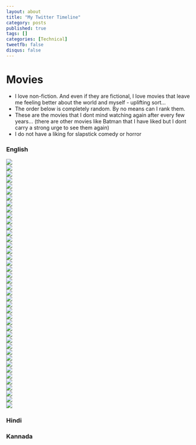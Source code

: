 ```yaml
---
layout: about
title: "My Twitter Timeline"
category: posts
published: true
tags: []
categories: [Technical]
tweetfb: false
disqus: false
---
```


# Movies

* I love non-fiction. And even if they are fictional, I love movies that leave me feeling better about the world and myself - uplifting sort…
* The order below is completely random. By no means can I rank them.
* These are the movies that I dont mind watching again after every few years... (there are other movies like Batman that I have liked but I dont carry a strong urge to see them again)
* I do not have a liking for slapstick comedy or horror

### English

<div class="container">
    <div class="row movierow">
        <div class="col-md-2">
            <a class="movieimg" href="http://www.imdb.com/title/tt0416449/">
                <img class="movieimg" src="http://bharathwrites.in/images/films/300.jpg"/>
            </a>
        </div>
        <div class="col-md-2">
            <a class="movieimg" href="http://www.imdb.com/title/tt0268978/">
                <img class="movieimg" src="http://bharathwrites.in/images/films/a beautiful mind.jpg"/>
            </a>
        </div>
        <div class="col-md-2">
            <a class="movieimg" href="http://www.imdb.com/title/tt0074119/">
                <img class="movieimg" src="http://bharathwrites.in/images/films/all the presidents men.jpg"/>
            </a>
        </div>
        <div class="col-md-2">
            <a class="movieimg" href="http://www.imdb.com/title/tt0472043/">
                <img class="movieimg" src="http://bharathwrites.in/images/films/apocalypto.jpg"/>
            </a>
        </div>
        <div class="col-md-2">
            <a class="movieimg" href="http://www.imdb.com/title/tt1024648/">
                <img class="movieimg" src="http://bharathwrites.in/images/films/argo.jpg"/>
            </a>
        </div>
        <div class="col-md-2">
            <a class="movieimg" href="http://www.imdb.com/title/tt0450259/">
                <img class="movieimg" src="http://bharathwrites.in/images/films/blood diamond.jpg"/>
            </a>
        </div>
    </div>
    <div class="row movierow">
        <div class="col-md-2">
            <a class="movieimg" href="http://www.imdb.com/title/tt0315327/">
                <img class="movieimg" src="http://bharathwrites.in/images/films/bruce almighty.jpg"/>
            </a>
        </div>
        <div class="col-md-2">
            <a class="movieimg" href="http://www.imdb.com/title/tt0162222/">
                <img class="movieimg" src="http://bharathwrites.in/images/films/cast away.jpg"/>
            </a>
        </div>
        <div class="col-md-2">
            <a class="movieimg" href="http://www.imdb.com/title/tt0472062/">
                <img class="movieimg" src="http://bharathwrites.in/images/films/charlie wilsons war.jpg"/>
            </a>
        </div>
        <div class="col-md-2">
            <a class="movieimg" href="http://www.imdb.com/title/tt1034303/">
                <img class="movieimg" src="http://bharathwrites.in/images/films/defiance.jpg"/>
            </a>
        </div>
        <div class="col-md-2">
            <a class="movieimg" href="http://www.imdb.com/title/tt0870111/">
                <img class="movieimg" src="http://bharathwrites.in/images/films/frost nixon.jpg"/>
            </a>
        </div>
        <div class="col-md-2">
            <a class="movieimg" href="http://www.imdb.com/title/tt0083987/">
                <img class="movieimg" src="http://bharathwrites.in/images/films/gandhi.jpg"/>
            </a>
        </div>
    </div>
    <div class="row">
        <div class="col-md-2">
            <a class="movieimg" href="http://www.imdb.com/title/tt0172495/">
                <img class="movieimg" src="http://bharathwrites.in/images/films/gladiator.jpg"/>
            </a>
        </div>
        <div class="col-md-2">
            <a class="movieimg" href="http://www.imdb.com/title/tt0395169/">
                <img class="movieimg" src="http://bharathwrites.in/images/films/hotel rwanda.jpg"/>
            </a>
        </div>
        <div class="col-md-2">
            <a class="movieimg" href="http://www.imdb.com/title/tt1645089/">
                <img class="movieimg" src="http://bharathwrites.in/images/films/inside job.jpg"/>
            </a>
        </div>
        <div class="col-md-2">
            <a class="movieimg" href="http://www.imdb.com/title/tt1057500/">
                <img class="movieimg" src="http://bharathwrites.in/images/films/invictus.jpg"/>
            </a>
        </div>
        <div class="col-md-2">
            <a class="movieimg" href="http://www.imdb.com/title/tt0498380/">
                <img class="movieimg" src="http://bharathwrites.in/images/films/letters from iwo jima.jpg"/>
            </a>
        </div>
        <div class="col-md-2">
            <a class="movieimg" href="http://www.imdb.com/title/tt0443272/">
                <img class="movieimg" src="http://bharathwrites.in/images/films/lincoln.jpg"/>
            </a>
        </div>
    </div>
    <div class="row movierow">
        <div class="col-md-2">
            <a class="movieimg" href="http://www.imdb.com/title/tt1615147/">
                <img class="movieimg" src="http://bharathwrites.in/images/films/margin call.jpg"/>
            </a>
        </div>
        <div class="col-md-2">
            <a class="movieimg" href="http://www.imdb.com/title/tt1210166/">
                <img class="movieimg" src="http://bharathwrites.in/images/films/moneyball.jpg"/>
            </a>
        </div>
        <div class="col-md-2">
            <a class="movieimg" href="http://www.imdb.com/title/tt0408306/">
                <img class="movieimg" src="http://bharathwrites.in/images/films/munich.jpg"/>
            </a>
        </div>
        <div class="col-md-2">
            <a class="movieimg" href="http://www.imdb.com/title/tt0132477/">
                <img class="movieimg" src="http://bharathwrites.in/images/films/october sky.jpg"/>
            </a>
        </div>
        <div class="col-md-2">
            <a class="movieimg" href="http://www.imdb.com/title/tt0120815/">
                <img class="movieimg" src="http://bharathwrites.in/images/films/saving private ryan.jpg"/>
            </a>
        </div>
        <div class="col-md-2">
            <a class="movieimg" href="http://www.imdb.com/title/tt0108052/">
                <img class="movieimg" src="http://bharathwrites.in/images/films/schindlers list.jpg"/>
            </a>
        </div>
    </div>
    <div class="row movierow">
        <div class="col-md-2">
            <a class="movieimg" href="http://www.imdb.com/title/tt2125608/">
                <img class="movieimg" src="http://bharathwrites.in/images/films/searching for the sugarman.jpg"/>
            </a>
        </div>
        <div class="col-md-2">
            <a class="movieimg" href="http://www.imdb.com/title/tt0050212/">
                <img class="movieimg" src="http://bharathwrites.in/images/films/the bridge on the river kwai.jpg"/>
            </a>
        </div>
        <div class="col-md-2">
            <a class="movieimg" href="http://www.imdb.com/title/tt1504320/">
                <img class="movieimg" src="http://bharathwrites.in/images/films/the kings speech.jpg"/>
            </a>
        </div>
        <div class="col-md-2">
            <a class="movieimg" href="http://www.imdb.com/title/tt0455590/">
                <img class="movieimg" src="http://bharathwrites.in/images/films/the last king of scotland.jpg"/>
            </a>
        </div>
        <div class="col-md-2">
            <a class="movieimg" href="http://www.imdb.com/title/tt0454921/">
                <img class="movieimg" src="http://bharathwrites.in/images/films/the pursuit of happiness.jpg"/>
            </a>
        </div>
        <div class="col-md-2">
            <a class="movieimg" href="http://www.imdb.com/title/tt0111161/">
                <img class="movieimg" src="http://bharathwrites.in/images/films/the shawshank redemption.jpg"/>
            </a>
        </div>
    </div>
    <div class="row movierow">
        <div class="col-md-2">
            <a class="movieimg" href="http://www.imdb.com/title/tt0362227/">
                <img class="movieimg" src="http://bharathwrites.in/images/films/the terminal.jpg"/>
            </a>
        </div>
        <div class="col-md-2">
            <a class="movieimg" href="http://www.imdb.com/title/tt0120863/">
                <img class="movieimg" src="http://bharathwrites.in/images/films/the thin red line.jpg"/>
            </a>
        </div>
        <div class="col-md-2">
            <a class="movieimg" href="http://www.imdb.com/title/tt0412080/">
                <img class="movieimg" src="http://bharathwrites.in/images/films/the worlds fastest indian.jpg"/>
            </a>
        </div>
        <div class="col-md-2">
            <a class="movieimg" href="http://www.imdb.com/title/tt0146309/">
                <img class="movieimg" src="http://bharathwrites.in/images/films/thirteen days.jpg"/>
            </a>
        </div>
        <div class="col-md-2">
            <a class="movieimg" href="http://www.imdb.com/title/tt2083383/">
                <img class="movieimg" src="http://bharathwrites.in/images/films/trouble with the curve.jpg"/>
            </a>
        </div>
        <div class="col-md-2">
            <a class="movieimg" href="http://www.imdb.com/title/tt0985699/">
                <img class="movieimg" src="http://bharathwrites.in/images/films/valkyrie.jpg"/>
            </a>
        </div>
    </div>
    <div class="row movierow">
        <div class="col-md-2">
            <a class="movieimg" href="http://www.imdb.com/title/tt0094291/">
                <img class="movieimg" src="http://bharathwrites.in/images/films/wall street.jpg"/>
            </a>
        </div>
        <div class="col-md-2">
            <a class="movieimg" href="http://www.imdb.com/title/tt0393162/">
                <img class="movieimg" src="http://bharathwrites.in/images/films/coach carter.jpg"/>
            </a>
        </div>
        <div class="col-md-2">
            <a class="movieimg" href="http://www.imdb.com/title/tt0109830/">
                <img class="movieimg" src="http://bharathwrites.in/images/films/forrest gump.jpg"/>
            </a>
        </div>
        <div class="col-md-2">
            <a class="movieimg" href="http://www.imdb.com/title/tt0119217/">
                <img class="movieimg" src="http://bharathwrites.in/images/films/goodwill hunting.jpg"/>
            </a>
        </div>
        <div class="col-md-2">
            <a class="movieimg" href="http://www.imdb.com/title/tt0112384/">
                <img class="movieimg" src="http://bharathwrites.in/images/films/apollo_thirteen.jpg"/>
            </a>
        </div>
        <div class="col-md-2">
            <a class="movieimg" href="http://www.imdb.com/title/tt0349825/">
                <img class="movieimg" src="http://bharathwrites.in/images/films/miracle.jpg"/>
            </a>
        </div>
    </div>
</div>


### Hindi


### Kannada

